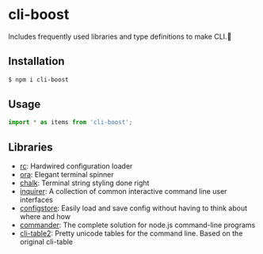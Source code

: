 # cli-boost

Includes frequently used libraries and type definitions to make CLI.🐶

## Installation

```sh
$ npm i cli-boost
```

## Usage

```typescript
import * as items from 'cli-boost';
```

## Libraries

- [rc](https://www.npmjs.com/package/rc): Hardwired configuration loader
- [ora](https://www.npmjs.com/package/ora): Elegant terminal spinner
- [chalk](https://www.npmjs.com/package/chalk): Terminal string styling done right
- [inquirer](https://www.npmjs.com/package/inquirer): A collection of common interactive command line user interfaces
- [configstore](https://www.npmjs.com/package/configstore): Easily load and save config without having to think about where and how
- [commander](https://www.npmjs.com/package/commander): The complete solution for node.js command-line programs
- [cli-table2](https://www.npmjs.com/package/cli-table2): Pretty unicode tables for the command line. Based on the original cli-table
